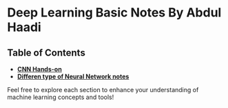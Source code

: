 # Deep Learning Basic Notes By Abdul Haadi

## Table of Contents

- **[CNN Hands-on](https://github.com/AbdulHadi806/Machine-learning-Basic-notes/blob/main/Machine-learning-Basic-notes/deep-learning/CNN-handson.ipynb)**
- **[Differen type of Neural Network notes](https://github.com/AbdulHadi806/Machine-learning-Basic-notes/blob/main/Machine-learning-Basic-notes/deep-learning/neural-networks.md)**

Feel free to explore each section to enhance your understanding of machine learning concepts and tools!



